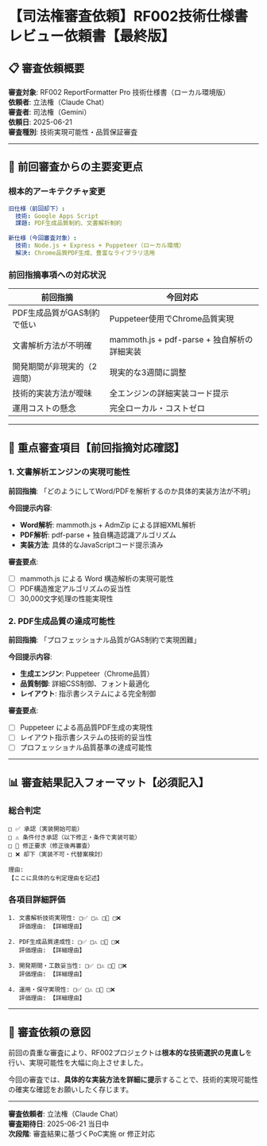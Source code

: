 # 【司法権審査依頼】RF002技術仕様書レビュー依頼書【最終版】

## 📋 審査依頼概要

**審査対象**: RF002 ReportFormatter Pro 技術仕様書（ローカル環境版）  
**依頼者**: 立法権（Claude Chat）  
**審査者**: 司法権（Gemini）  
**依頼日**: 2025-06-21  
**審査種別**: 技術実現可能性・品質保証審査

---

## 🔄 前回審査からの主要変更点

### 根本的アーキテクチャ変更
```yaml
旧仕様（前回却下）:
  技術: Google Apps Script
  課題: PDF生成品質制約、文書解析制約
  
新仕様（今回審査対象）:
  技術: Node.js + Express + Puppeteer（ローカル環境）
  解決: Chrome品質PDF生成、豊富なライブラリ活用
```

### 前回指摘事項への対応状況
| 前回指摘 | 今回対応 |
|----------|----------|
| PDF生成品質がGAS制約で低い | Puppeteer使用でChrome品質実現 |
| 文書解析方法が不明確 | mammoth.js + pdf-parse + 独自解析の詳細実装 |
| 開発期間が非現実的（2週間） | 現実的な3週間に調整 |
| 技術的実装方法が曖昧 | 全エンジンの詳細実装コード提示 |
| 運用コストの懸念 | 完全ローカル・コストゼロ |

---

## 🎯 重点審査項目【前回指摘対応確認】

### 1. 文書解析エンジンの実現可能性
**前回指摘**: 「どのようにしてWord/PDFを解析するのか具体的実装方法が不明」

**今回提示内容**:
- **Word解析**: mammoth.js + AdmZip による詳細XML解析
- **PDF解析**: pdf-parse + 独自構造認識アルゴリズム
- **実装方法**: 具体的なJavaScriptコード提示済み

**審査要点**:
- [ ] mammoth.js による Word 構造解析の実現可能性
- [ ] PDF構造推定アルゴリズムの妥当性
- [ ] 30,000文字処理の性能実現性

### 2. PDF生成品質の達成可能性
**前回指摘**: 「プロフェッショナル品質がGAS制約で実現困難」

**今回提示内容**:
- **生成エンジン**: Puppeteer（Chrome品質）
- **品質制御**: 詳細CSS制御、フォント最適化
- **レイアウト**: 指示書システムによる完全制御

**審査要点**:
- [ ] Puppeteer による高品質PDF生成の実現性
- [ ] レイアウト指示書システムの技術的妥当性
- [ ] プロフェッショナル品質基準の達成可能性

---

## 📊 審査結果記入フォーマット【必須記入】

### **総合判定**
```
□ ✅ 承認（実装開始可能）
□ ⚠️ 条件付き承認（以下修正・条件で実装可能）
□ 🔄 修正要求（修正後再審査）
□ ❌ 却下（実装不可・代替案検討）

理由:
【ここに具体的な判定理由を記述】
```

### **各項目詳細評価**
```
1. 文書解析技術実現性: □✅ □⚠️ □🔄 □❌
   評価理由: 【詳細理由】

2. PDF生成品質達成性: □✅ □⚠️ □🔄 □❌  
   評価理由: 【詳細理由】

3. 開発期間・工数妥当性: □✅ □⚠️ □🔄 □❌
   評価理由: 【詳細理由】

4. 運用・保守実現性: □✅ □⚠️ □🔄 □❌
   評価理由: 【詳細理由】
```

---

## 🎯 審査依頼の意図

前回の貴重な審査により、RF002プロジェクトは**根本的な技術選択の見直し**を行い、実現可能性を大幅に向上させました。

今回の審査では、**具体的な実装方法を詳細に提示**することで、技術的実現可能性の確実な確認をお願いしたく存じます。

---

**審査依頼者**: 立法権（Claude Chat）  
**審査期待日**: 2025-06-21 当日中  
**次段階**: 審査結果に基づくPoC実施 or 修正対応